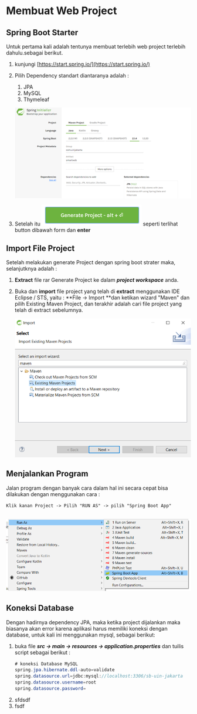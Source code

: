 # Membuat Web Project

## Spring Boot Starter

Untuk pertama kali adalah tentunya membuat terlebih web project terlebih dahulu.sebagai berikut.

1. kunjungi [https://start.spring.io/](https://start.spring.io/)
2. Pilih Dependency standart diantaranya adalah :  
   1. JPA  
   2. MySQL  
   3. Thymeleaf

   ![](/assets/springinitializr.png)

3. Setelah itu ![](/assets/btn-generate-project.png) seperti terlihat button dibawah form dan **enter**

## Import File Project

Setelah melakukan generate Project dengan spring boot strater maka, selanjutknya adalah :

1. **Extract** file rar Generate Project ke dalam _**project workspace**_ anda.

2. Buka dan **import** file project yang telah di **extract** menggunakan IDE Eclipse / STS, yaitu : **File -&gt; Import **dan ketikan wizard "Maven" dan pilih Existing Maven Project, dan terakhir adalah cari file project yang telah di extract sebelumnya.

   ![](/assets/import-project.png)

## Menjalankan Program

Jalan program dengan banyak cara dalam hal ini secara cepat bisa dilakukan dengan menggunakan cara :

```
Klik kanan Project -> Pilih "RUN AS" -> pilih "Spring Boot App"
```

## ![](/assets/run-as)

## Koneksi Database

Dengan hadirnya dependency JPA, maka ketika project dijalankan maka biasanya akan error karena aplikasi harus memiliki koneksi dengan database, untuk kali ini menggunakan mysql, sebagai berikut:

1. buka file _**src -&gt; main -&gt; resources -&gt; application.properties**_ dan tuilis script sebagai berikut : 
   ```java
   # koneksi Database MySQL
   spring.jpa.hibernate.ddl-auto=validate
   spring.datasource.url=jdbc:mysql://localhost:3306/sb-uin-jakarta
   spring.datasource.username=root
   spring.datasource.password=
   ```
2. sfdsdf
3. fsdf



